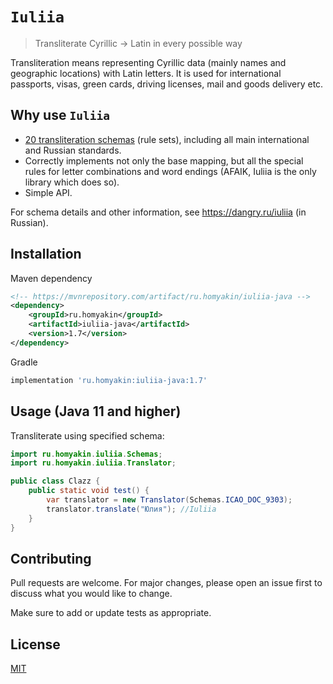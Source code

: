 # `Iuliia`

> Transliterate Cyrillic → Latin in every possible way

Transliteration means representing Cyrillic data (mainly names and geographic locations) with Latin letters. It is used for international passports, visas, green cards, driving licenses, mail and goods delivery etc.

## Why use `Iuliia`

-   [20 transliteration schemas](https://github.com/nalgeon/iuliia/blob/master/README.md#supported-schemas) (rule sets), including all main international and Russian standards.
-   Correctly implements not only the base mapping, but all the special rules for letter combinations and word endings (AFAIK, Iuliia is the only library which does so).
-   Simple API.

For schema details and other information, see <https://dangry.ru/iuliia> (in Russian).

## Installation
Maven dependency
```xml
<!-- https://mvnrepository.com/artifact/ru.homyakin/iuliia-java -->
<dependency>
    <groupId>ru.homyakin</groupId>
    <artifactId>iuliia-java</artifactId>
    <version>1.7</version>
</dependency>
```

Gradle
```gradle
implementation 'ru.homyakin:iuliia-java:1.7'
```

## Usage (Java 11 and higher)

Transliterate using specified schema:

```java
import ru.homyakin.iuliia.Schemas;
import ru.homyakin.iuliia.Translator;

public class Clazz {
    public static void test() {        
        var translator = new Translator(Schemas.ICAO_DOC_9303);
        translator.translate("Юлия"); //Iuliia
    }
}
```

## Contributing

Pull requests are welcome. For major changes, please open an issue first to discuss what you would like to change.

Make sure to add or update tests as appropriate.

## License

[MIT](https://choosealicense.com/licenses/mit/)
